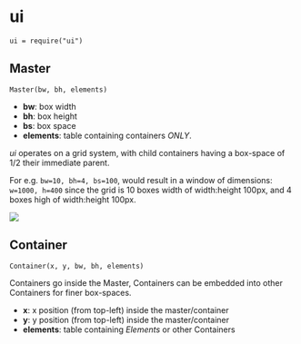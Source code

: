 # ui

```
ui = require("ui")
```

## Master

```
Master(bw, bh, elements)
```
* __bw__: box width
* __bh__: box height
* __bs__: box space
* __elements__: table containing containers *ONLY*.

*ui* operates on a grid system, with child containers having a box-space of 1/2 their immediate parent.

For e.g. `bw=10, bh=4, bs=100`, would result in a window of dimensions: `w=1000, h=400` since the grid is 10 boxes width of width:height 100px, and 4 boxes high of width:height 100px.

![](https://ftp.cass.si/==gMxQjMwA.png) 

## Container

```
Container(x, y, bw, bh, elements)
```

Containers go inside the Master, Containers can be embedded into other Containers for finer box-spaces.

* __x__: x position (from top-left) inside the master/container
* __y__: y position (from top-left) inside the master/container
* __elements__: table containing *Elements* or other Containers
